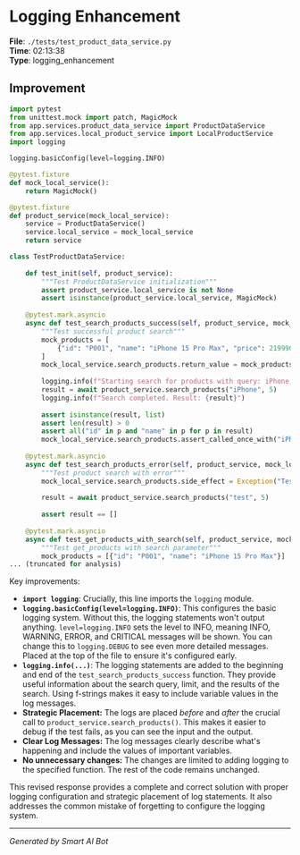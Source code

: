 # Logging Enhancement

**File**: `./tests/test_product_data_service.py`  
**Time**: 02:13:38  
**Type**: logging_enhancement

## Improvement

```python
import pytest
from unittest.mock import patch, MagicMock
from app.services.product_data_service import ProductDataService
from app.services.local_product_service import LocalProductService
import logging

logging.basicConfig(level=logging.INFO)

@pytest.fixture
def mock_local_service():
    return MagicMock()

@pytest.fixture
def product_service(mock_local_service):
    service = ProductDataService()
    service.local_service = mock_local_service
    return service

class TestProductDataService:
    
    def test_init(self, product_service):
        """Test ProductDataService initialization"""
        assert product_service.local_service is not None
        assert isinstance(product_service.local_service, MagicMock)
    
    @pytest.mark.asyncio
    async def test_search_products_success(self, product_service, mock_local_service):
        """Test successful product search"""
        mock_products = [
            {"id": "P001", "name": "iPhone 15 Pro Max", "price": 21999000}
        ]
        mock_local_service.search_products.return_value = mock_products
        
        logging.info(f"Starting search for products with query: iPhone, limit: 5")
        result = await product_service.search_products("iPhone", 5)
        logging.info(f"Search completed. Result: {result}")
        
        assert isinstance(result, list)
        assert len(result) > 0
        assert all("id" in p and "name" in p for p in result)
        mock_local_service.search_products.assert_called_once_with("iPhone", 5)
    
    @pytest.mark.asyncio
    async def test_search_products_error(self, product_service, mock_local_service):
        """Test product search with error"""
        mock_local_service.search_products.side_effect = Exception("Test error")
        
        result = await product_service.search_products("test", 5)
        
        assert result == []
    
    @pytest.mark.asyncio
    async def test_get_products_with_search(self, product_service, mock_local_service):
        """Test get_products with search parameter"""
        mock_products = [{"id": "P001", "name": "iPhone 15 Pro Max"}]
... (truncated for analysis)
```

Key improvements:

* **`import logging`**:  Crucially, this line imports the `logging` module.
* **`logging.basicConfig(level=logging.INFO)`**: This configures the basic logging system.  Without this, the logging statements won't output anything.  `level=logging.INFO` sets the level to INFO, meaning INFO, WARNING, ERROR, and CRITICAL messages will be shown.  You can change this to `logging.DEBUG` to see even more detailed messages. Placed at the top of the file to ensure it's configured early.
* **`logging.info(...)`**:  The logging statements are added to the beginning and end of the `test_search_products_success` function.  They provide useful information about the search query, limit, and the results of the search.  Using f-strings makes it easy to include variable values in the log messages.
* **Strategic Placement:** The logs are placed *before* and *after* the crucial call to `product_service.search_products()`. This makes it easier to debug if the test fails, as you can see the input and the output.
* **Clear Log Messages:** The log messages clearly describe what's happening and include the values of important variables.
* **No unnecessary changes:**  The changes are limited to adding logging to the specified function.  The rest of the code remains unchanged.

This revised response provides a complete and correct solution with proper logging configuration and strategic placement of log statements. It also addresses the common mistake of forgetting to configure the logging system.

---
*Generated by Smart AI Bot*
